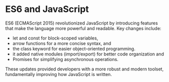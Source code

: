 # ES6 and JavaScript
ES6 (ECMAScript 2015) revolutionized JavaScript by introducing features that make the language more
powerful and readable. Key changes include:

- let and const for block-scoped variables, 
- arrow functions for a more concise syntax, and 
- the class keyword for easier object-oriented programming. 
- it added native modules (import/export) for better code organization and 
- Promises for simplifying asynchronous operations. 

These updates provided developers with a more robust and modern toolset, fundamentally improving how JavaScript is written.